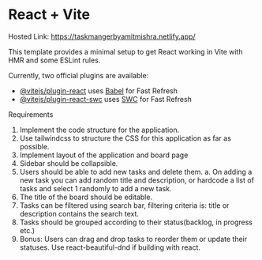 # React + Vite

Hosted Link: https://taskmangerbyamitmishra.netlify.app/


This template provides a minimal setup to get React working in Vite with HMR and some ESLint rules.

Currently, two official plugins are available:

- [@vitejs/plugin-react](https://github.com/vitejs/vite-plugin-react/blob/main/packages/plugin-react/README.md) uses [Babel](https://babeljs.io/) for Fast Refresh
- [@vitejs/plugin-react-swc](https://github.com/vitejs/vite-plugin-react-swc) uses [SWC](https://swc.rs/) for Fast Refresh


Requirements
1. Implement the code structure for the application.
2. Use tailwindcss to structure the CSS for this application as far as possible.
3. Implement layout of the application and board page
4. Sidebar should be collapsible.
5. Users should be able to add new tasks and delete them.
a. On adding a new task you can add random title and description, or hardcode
a list of tasks and select 1 randomly to add a new task.
6. The title of the board should be editable.
7. Tasks can be filtered using search bar, filtering criteria is: title or description contains
the search text.
8. Tasks should be grouped according to their status(backlog, in progress etc.)
9. Bonus: Users can drag and drop tasks to reorder them or update their statuses. Use
react-beautiful-dnd if building with react.
